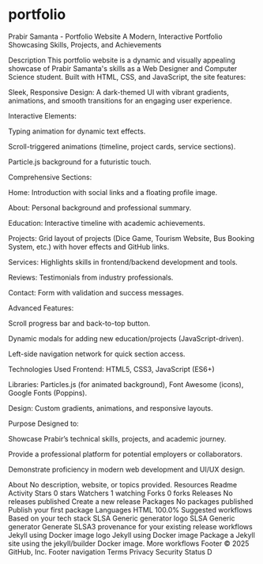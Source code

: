# portfolio
Prabir Samanta - Portfolio Website A Modern, Interactive Portfolio Showcasing Skills, Projects, and Achievements

Description This portfolio website is a dynamic and visually appealing showcase of Prabir Samanta's skills as a Web Designer and Computer Science student. Built with HTML, CSS, and JavaScript, the site features:

Sleek, Responsive Design: A dark-themed UI with vibrant gradients, animations, and smooth transitions for an engaging user experience.

Interactive Elements:

Typing animation for dynamic text effects.

Scroll-triggered animations (timeline, project cards, service sections).

Particle.js background for a futuristic touch.

Comprehensive Sections:

Home: Introduction with social links and a floating profile image.

About: Personal background and professional summary.

Education: Interactive timeline with academic achievements.

Projects: Grid layout of projects (Dice Game, Tourism Website, Bus Booking System, etc.) with hover effects and GitHub links.

Services: Highlights skills in frontend/backend development and tools.

Reviews: Testimonials from industry professionals.

Contact: Form with validation and success messages.

Advanced Features:

Scroll progress bar and back-to-top button.

Dynamic modals for adding new education/projects (JavaScript-driven).

Left-side navigation network for quick section access.

Technologies Used Frontend: HTML5, CSS3, JavaScript (ES6+)

Libraries: Particles.js (for animated background), Font Awesome (icons), Google Fonts (Poppins).

Design: Custom gradients, animations, and responsive layouts.

Purpose Designed to:

Showcase Prabir’s technical skills, projects, and academic journey.

Provide a professional platform for potential employers or collaborators.

Demonstrate proficiency in modern web development and UI/UX design.

About
No description, website, or topics provided.
Resources
 Readme
 Activity
Stars
 0 stars
Watchers
 1 watching
Forks
 0 forks
Releases
No releases published
Create a new release
Packages
No packages published
Publish your first package
Languages
HTML
100.0%
Suggested workflows
Based on your tech stack
SLSA Generic generator logo
SLSA Generic generator
Generate SLSA3 provenance for your existing release workflows
Jekyll using Docker image logo
Jekyll using Docker image
Package a Jekyll site using the jekyll/builder Docker image.
More workflows
Footer
© 2025 GitHub, Inc.
Footer navigation
Terms
Privacy
Security
Status
D
